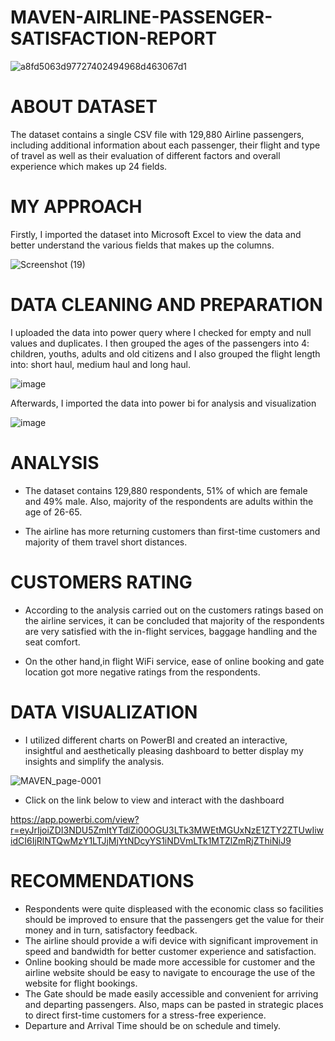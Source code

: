 # MAVEN-AIRLINE-PASSENGER-SATISFACTION-REPORT

![a8fd5063d97727402494968d463067d1](https://user-images.githubusercontent.com/114547009/197585266-647c22f2-69e5-4a0a-a710-df55fd123a47.jpg)

# ABOUT DATASET
The dataset contains a single CSV file with 129,880 Airline passengers, including additional information about each passenger, their flight and type of travel as well as their evaluation of different factors and overall experience which makes up 24 fields.

# MY APPROACH
Firstly, I imported the dataset into Microsoft Excel to view the data and better understand the various fields that makes up the columns.

![Screenshot (19)](https://user-images.githubusercontent.com/114547009/197788989-bd99ebc0-7df2-4640-a266-ba3865a5d83a.png)


# DATA CLEANING AND PREPARATION
I uploaded the data into power query where I checked for empty and null values and duplicates. I then grouped the ages of the passengers into 4: children, youths, adults and old citizens and I also grouped the flight length into: short haul, medium haul and long haul.

![image](https://user-images.githubusercontent.com/114547009/197788614-36a7dd09-bb42-4e02-8b8d-c9945d06dc89.png)

Afterwards, I imported the data into power bi for analysis and visualization

![image](https://user-images.githubusercontent.com/114547009/197789582-f1cd8129-bb09-429e-a54f-02d80aabd24e.png)

# ANALYSIS
* The dataset contains 129,880 respondents, 51% of which are female and 49% male. Also, majority of the respondents are adults within the age of 26-65.

* The airline has more returning customers than first-time customers and majority of them travel short distances.

# CUSTOMERS RATING
* According to the analysis carried out on the customers ratings based on the airline services, it can be concluded that majority of the respondents are very satisfied with the in-flight services, baggage handling and the seat comfort.

*  On the other hand,in flight WiFi service, ease of online booking and gate location got more negative ratings from the respondents.

# DATA VISUALIZATION

* I utilized different charts on PowerBI and created an interactive, insightful and aesthetically pleasing dashboard to better display my insights and simplify the analysis.

![MAVEN_page-0001](https://user-images.githubusercontent.com/114547009/197794909-33a7d07f-c048-4244-a112-cd4986b73959.jpg)

* Click on the link below to view and interact with the dashboard

https://app.powerbi.com/view?r=eyJrIjoiZDI3NDU5ZmItYTdlZi00OGU3LTk3MWEtMGUxNzE1ZTY2ZTUwIiwidCI6IjRlNTQwMzY1LTJjMjYtNDcyYS1iNDVmLTk1MTZlZmRjZThiNiJ9

# RECOMMENDATIONS 

* Respondents were quite displeased with the economic class so facilities should be improved to ensure that the passengers get the value for their money and in turn, satisfactory feedback.
* The airline should provide a wifi device with significant improvement in speed and bandwidth for better customer experience and satisfaction.
* Online booking should be made more accessible for customer and the airline website should be easy to navigate to encourage the use of the website for flight bookings.
* The Gate should be made easily accessible and convenient for arriving and departing passengers. Also, maps can be pasted in strategic places to direct first-time customers for a stress-free experience.
* Departure and Arrival Time should be on schedule and timely.







